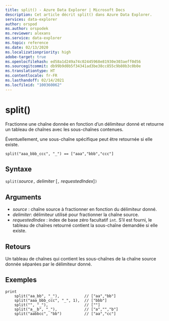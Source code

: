 ```yaml
---
title: split() - Azure Data Explorer | Microsoft Docs
description: Cet article décrit split() dans Azure Data Explorer.
services: data-explorer
author: orspod
ms.author: orspodek
ms.reviewer: alexans
ms.service: data-explorer
ms.topic: reference
ms.date: 02/13/2020
ms.localizationpriority: high
adobe-target: true
ms.openlocfilehash: ed58a1d249a74c02445968e81930e303aeff0d56
ms.sourcegitcommit: db99b9d0b5f34341ad3be38cc855c9b80b3c0b0e
ms.translationtype: HT
ms.contentlocale: fr-FR
ms.lasthandoff: 02/14/2021
ms.locfileid: "100360062"
---
```

# <a name="split"></a>split()

Fractionne une chaîne donnée en fonction d’un délimiteur donné et retourne un tableau de chaînes avec les sous-chaînes contenues.

Éventuellement, une sous-chaîne spécifique peut être retournée si elle existe.

```kusto
split("aaa_bbb_ccc", "_") == ["aaa","bbb","ccc"]
```

## <a name="syntax"></a>Syntaxe

`split(`*source*`,` *delimiter* [`,` *requestedIndex*]`)`

## <a name="arguments"></a>Arguments

* *source* : chaîne source à fractionner en fonction du délimiteur donné.
* *delimiter*: délimiteur utilisé pour fractionner la chaîne source.
* *requestedIndex* : index de base zéro facultatif `int`. S’il est fourni, le tableau de chaînes retourné contient la sous-chaîne demandée si elle existe. 

## <a name="returns"></a>Retours

Un tableau de chaînes qui contient les sous-chaînes de la chaîne source donnée séparées par le délimiteur donné.

## <a name="examples"></a>Exemples

```kusto
print
    split("aa_bb", "_"),           // ["aa","bb"]
    split("aaa_bbb_ccc", "_", 1),  // ["bbb"]
    split("", "_"),                // [""]
    split("a__b", "_"),            // ["a","","b"]
    split("aabbcc", "bb")          // ["aa","cc"]
```